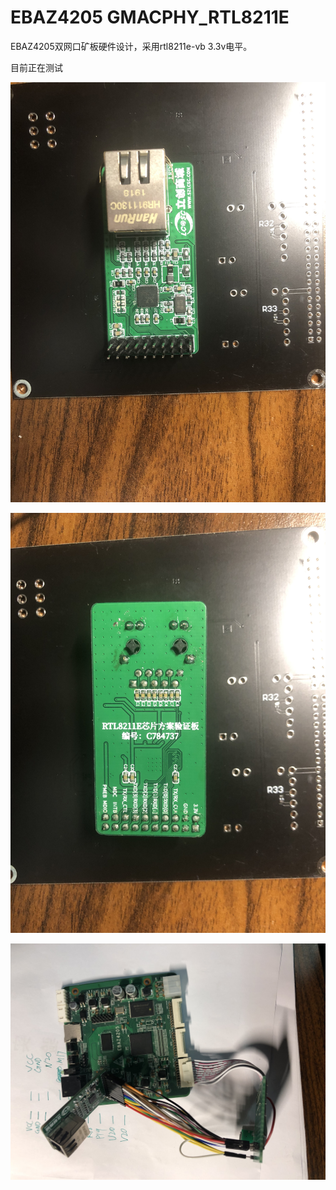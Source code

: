 # EBAZ4205 GMACPHY_RTL8211E
 EBAZ4205双网口矿板硬件设计，采用rtl8211e-vb 3.3v电平。

目前正在测试

![](images/IMG_7775.JPG)

![IMG_7776](images/IMG_7776.JPG)

![IMG_7780](images/IMG_7780.JPG)
